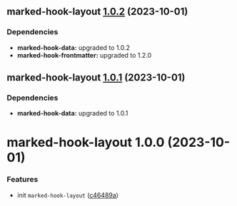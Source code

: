 ## marked-hook-layout [1.0.2](https://github.com/bent10/marked-extensions/compare/marked-hook-layout@1.0.1...marked-hook-layout@1.0.2) (2023-10-01)





### Dependencies

* **marked-hook-data:** upgraded to 1.0.2
* **marked-hook-frontmatter:** upgraded to 1.2.0

## marked-hook-layout [1.0.1](https://github.com/bent10/marked-extensions/compare/marked-hook-layout@1.0.0...marked-hook-layout@1.0.1) (2023-10-01)





### Dependencies

* **marked-hook-data:** upgraded to 1.0.1

# marked-hook-layout 1.0.0 (2023-10-01)


### Features

* init `marked-hook-layout` ([c46489a](https://github.com/bent10/marked-extensions/commit/c46489a1b2e905fd083f3bfc4d04118c21ee5c00))
